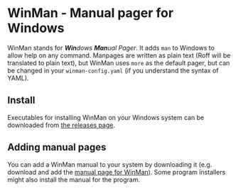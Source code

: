 # WinMan - Manual pager for Windows
WinMan stands for ***Win**dows **Man**ual Pager*. It adds `man` to Windows to allow help on
any command. Manpages are written as plain text (Roff will be translated to plain text),
but WinMan uses `more` as the default pager, but can be changed in your `winman-config.yaml`
(if you understand the syntax of YAML).
## Install
Executables for installing WinMan on your Windows system can be downloaded from
[the releases page](https://github.com/Tyler887/WinMan/releases).
## Adding manual pages
You can add a WinMan manual to your system by downloading it (e.g. download and add the
[manual page for WinMan](winman.1)). Some program installers might also install the manual for
the program.
